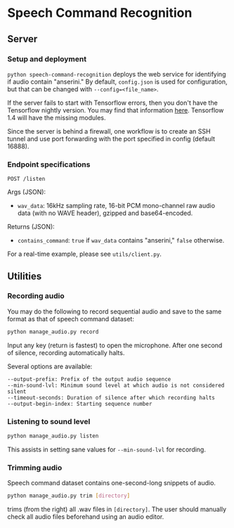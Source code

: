 # Speech Command Recognition
## Server
### Setup and deployment
`python speech-command-recognition` deploys the web service for identifying if audio contain "anserini." By default, `config.json` is used for configuration, but that can be changed with `--config=<file_name>`.

If the server fails to start with Tensorflow errors, then you don't have the Tensorflow nightly version. You may find that information [here](https://hub.docker.com/r/tensorflow/tensorflow/tags/). Tensorflow 1.4 will have the missing modules.

Since the server is behind a firewall, one workflow is to create an SSH tunnel and use port forwarding with the port specified in config (default 16888).

### Endpoint specifications
```
POST /listen
```
Args (JSON):
* `wav_data`: 16kHz sampling rate, 16-bit PCM mono-channel raw audio data (with no WAVE header), gzipped and base64-encoded.

Returns (JSON):
* `contains_command`: `true` if `wav_data` contains "anserini," `false` otherwise.

For a real-time example, please see `utils/client.py`.

## Utilities
### Recording audio

You may do the following to record sequential audio and save to the same format as that of speech command dataset:
```bash
python manage_audio.py record
```
Input any key (return is fastest) to open the microphone. After one second of silence, recording automatically halts.

Several options are available:
```
--output-prefix: Prefix of the output audio sequence
--min-sound-lvl: Minimum sound level at which audio is not considered silent
--timeout-seconds: Duration of silence after which recording halts
--output-begin-index: Starting sequence number
```

### Listening to sound level

```bash
python manage_audio.py listen
```

This assists in setting sane values for `--min-sound-lvl` for recording.

### Trimming audio

Speech command dataset contains one-second-long snippets of audio.

```bash
python manage_audio.py trim [directory]
```
trims (from the right) all .wav files in `[directory]`. The user should manually check all audio files beforehand using an audio editor.
